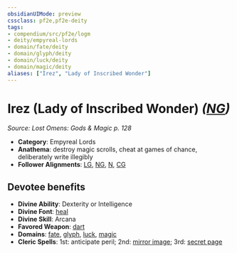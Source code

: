 ```yaml
---
obsidianUIMode: preview
cssclass: pf2e,pf2e-deity
tags:
- compendium/src/pf2e/logm
- deity/empyreal-lords
- domain/fate/deity
- domain/glyph/deity
- domain/luck/deity
- domain/magic/deity
aliases: ["Irez", "Lady of Inscribed Wonder"]
---
```

# Irez (Lady of Inscribed Wonder) *([NG](/rules/traits/neutral-good-b1.md))*  
*Source: Lost Omens: Gods & Magic p. 128*  

- **Category**: Empyreal Lords
- **Anathema**: destroy magic scrolls, cheat at games of chance, deliberately write illegibly
- **Follower Alignments**: [LG](/rules/traits/lawful-goo-b1.md), [NG](/rules/traits/neutral-good-b1.md), [N](/rules/traits/neutral-b1.md), [CG](/rules/traits/chaotic-good-b1.md)

## Devotee benefits

- **Divine Ability**: Dexterity or Intelligence
- **Divine Font**: [heal](/compendium/spells/heal.md)
- **Divine Skill**: Arcana
- **Favored Weapon**: [dart](/compendium/equipment/items/dart.md)
- **Domains**: [fate](/compendium/setting/domains.md#Fate), [glyph](/compendium/setting/domains.md#Glyph), [luck](/compendium/setting/domains.md#Luck), [magic](/compendium/setting/domains.md#Magic)
- **Cleric Spells**: 1st: anticipate peril; 2nd: [mirror image](/compendium/spells/mirror-image.md); 3rd: [secret page](/compendium/spells/secret-page.md)